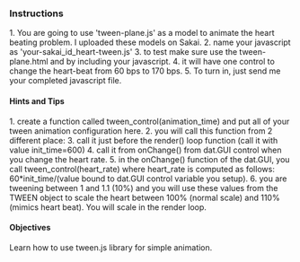 <h3>Instructions</h3>
1. You are going to use 'tween-plane.js' as a model to animate the heart beating problem. I uploaded these models on Sakai.
2. name your javascript as 'your-sakai_id_heart-tween.js'
3. to test make sure use the tween-plane.html and by including your javascript.
4. it will have one control to change the heart-beat from 60 bps to 170 bps.
5. To turn in, just send me your completed  javascript file.
<h4>Hints and Tips</h4>
1. create a function called tween_control(animation_time) and put all of your tween animation configuration here.
2. you will call this function from 2 different place:
3. call it just before the render() loop function (call it with value init_time=600)
4. call it from onChange() from dat.GUI control when you change the heart rate.
5. in the onChange() function of the dat.GUI, you call tween_control(heart_rate) where heart_rate is computed as follows: 60*init_time/(value bound to dat.GUI control variable you setup).
6. you are tweening between 1 and 1.1 (10%) and you will use these values from the TWEEN object to scale the heart between 100% (normal scale) and 110% (mimics heart beat). You will scale in the render loop.
<h4>Objectives </h4>
Learn how to use tween.js library for simple animation.